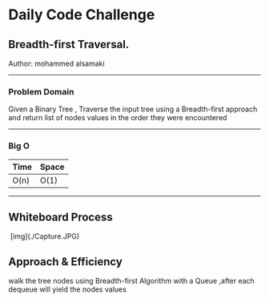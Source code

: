 # Daily Code Challenge

## Breadth-first Traversal.
Author: mohammed alsamaki

---

### Problem Domain
Given a Binary Tree , Traverse the input tree using a Breadth-first approach and return list of nodes values in the order they were encountered

---
### Big O


| Time | Space |
| :----------- | :----------- |
| O(n)  | O(1) |

---

## Whiteboard Process
<img src="./Capture.JPG" alt="">
   [img](./Capture.JPG)

## Approach & Efficiency
walk the tree nodes using Breadth-first Algorithm with a Queue ,after each dequeue will yield the nodes values
